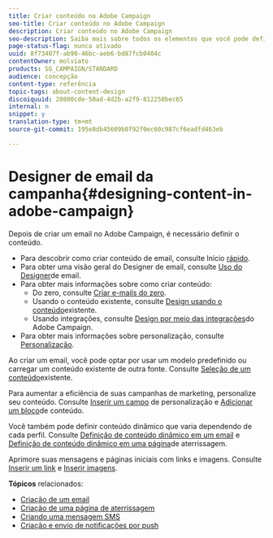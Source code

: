 ```yaml
---
title: Criar conteúdo no Adobe Campaign
seo-title: Criar conteúdo no Adobe Campaign
description: Criar conteúdo no Adobe Campaign
seo-description: Saiba mais sobre todos os elementos que você pode definir em seu conteúdo com o Adobe Campaign.
page-status-flag: nunca ativado
uuid: 8f73407f-ab90-46bc-aeb6-bd87fcb0404c
contentOwner: molviato
products: SG_CAMPAIGN/STANDARD
audience: concepção
content-type: referência
topic-tags: about-content-design
discoiquuid: 20800cde-50ad-4d2b-a2f9-812258bec65
internal: n
snippet: y
translation-type: tm+mt
source-git-commit: 195e8db45609b8f92f0ec60c987cf6eadfd463eb

---
```



# Designer de email da campanha{#designing-content-in-adobe-campaign}

Depois de criar um email no Adobe Campaign, é necessário definir o conteúdo.

<!--The Email Designer has more features than the Legacy Editor and is backward compatible.-->

* Para descobrir como criar conteúdo de email, consulte Início [rápido](../../designing/using/quick-start.md).
* Para obter uma visão geral do Designer de email, consulte [Uso do Designer](../../designing/using/overview.md)de email.
* Para obter mais informações sobre como criar conteúdo:
   * Do zero, consulte [Criar e-mails do zero](../../designing/using/designing-from-scratch.md).
   * Usando o conteúdo existente, consulte [Design usando o conteúdo](../../designing/using/using-existing-content.md)existente.
   * Usando integrações, consulte [Design por meio das integrações](../../designing/using/using-integrations.md)do Adobe Campaign.
* Para obter mais informações sobre personalização, consulte [Personalização](../../designing/using/personalization.md).

Ao criar um email, você pode optar por usar um modelo predefinido ou carregar um conteúdo existente de outra fonte. Consulte [Seleção de um conteúdo](../../designing/using/using-existing-content.md#selecting-an-existing-content)existente.

Para aumentar a eficiência de suas campanhas de marketing, personalize seu conteúdo. Consulte [Inserir um campo](../../designing/using/personalization.md#inserting-a-personalization-field) de personalização e [Adicionar um bloco](../../designing/using/personalization.md#adding-a-content-block)de conteúdo.

Você também pode definir conteúdo dinâmico que varia dependendo de cada perfil. Consulte [Definição de conteúdo dinâmico em um email](../../designing/using/personalization.md#defining-dynamic-content-in-an-email) e [Definição de conteúdo dinâmico em uma página](../../channels/using/defining-dynamic-content-in-a-landing-page.md)de aterrissagem.

Aprimore suas mensagens e páginas iniciais com links e imagens. Consulte [Inserir um link](../../designing/using/links.md#inserting-a-link) e [Inserir imagens](../../designing/using/images.md#inserting-images).

**Tópicos** relacionados:

* [Criação de um email](../../channels/using/creating-an-email.md)
* [Criação de uma página de aterrissagem](../../channels/using/designing-a-landing-page.md)
* [Criando uma mensagem SMS](../../channels/using/creating-an-sms-message.md)
* [Criação e envio de notificações por push](../../channels/using/preparing-and-sending-a-push-notification.md)
